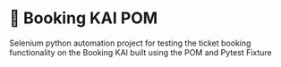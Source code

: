 # 🚆 Booking KAI POM

Selenium python automation project for testing the ticket booking functionality on the Booking KAI built using the POM and Pytest Fixture
